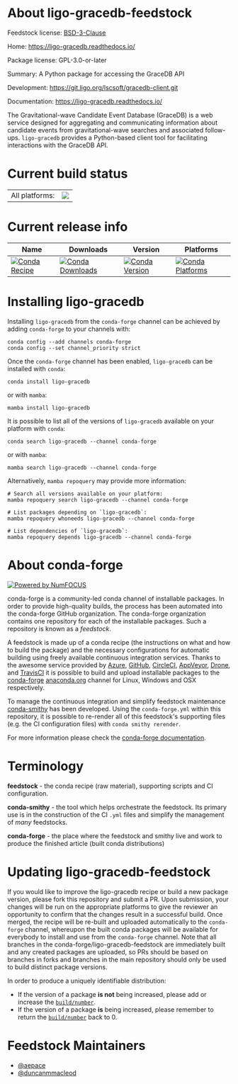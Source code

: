 About ligo-gracedb-feedstock
============================

Feedstock license: [BSD-3-Clause](https://github.com/conda-forge/ligo-gracedb-feedstock/blob/main/LICENSE.txt)

Home: https://ligo-gracedb.readthedocs.io/

Package license: GPL-3.0-or-later

Summary: A Python package for accessing the GraceDB API

Development: https://git.ligo.org/lscsoft/gracedb-client.git

Documentation: https://ligo-gracedb.readthedocs.io/

The Gravitational-wave Candidate Event Database (GraceDB) is a
web service designed for aggregating and communicating information
about candidate events from gravitational-wave searches and
associated follow-ups.  `ligo-gracedb` provides a Python-based
client tool for facilitating interactions with the GraceDB API.


Current build status
====================


<table><tr><td>All platforms:</td>
    <td>
      <a href="https://dev.azure.com/conda-forge/feedstock-builds/_build/latest?definitionId=6062&branchName=main">
        <img src="https://dev.azure.com/conda-forge/feedstock-builds/_apis/build/status/ligo-gracedb-feedstock?branchName=main">
      </a>
    </td>
  </tr>
</table>

Current release info
====================

| Name | Downloads | Version | Platforms |
| --- | --- | --- | --- |
| [![Conda Recipe](https://img.shields.io/badge/recipe-ligo--gracedb-green.svg)](https://anaconda.org/conda-forge/ligo-gracedb) | [![Conda Downloads](https://img.shields.io/conda/dn/conda-forge/ligo-gracedb.svg)](https://anaconda.org/conda-forge/ligo-gracedb) | [![Conda Version](https://img.shields.io/conda/vn/conda-forge/ligo-gracedb.svg)](https://anaconda.org/conda-forge/ligo-gracedb) | [![Conda Platforms](https://img.shields.io/conda/pn/conda-forge/ligo-gracedb.svg)](https://anaconda.org/conda-forge/ligo-gracedb) |

Installing ligo-gracedb
=======================

Installing `ligo-gracedb` from the `conda-forge` channel can be achieved by adding `conda-forge` to your channels with:

```
conda config --add channels conda-forge
conda config --set channel_priority strict
```

Once the `conda-forge` channel has been enabled, `ligo-gracedb` can be installed with `conda`:

```
conda install ligo-gracedb
```

or with `mamba`:

```
mamba install ligo-gracedb
```

It is possible to list all of the versions of `ligo-gracedb` available on your platform with `conda`:

```
conda search ligo-gracedb --channel conda-forge
```

or with `mamba`:

```
mamba search ligo-gracedb --channel conda-forge
```

Alternatively, `mamba repoquery` may provide more information:

```
# Search all versions available on your platform:
mamba repoquery search ligo-gracedb --channel conda-forge

# List packages depending on `ligo-gracedb`:
mamba repoquery whoneeds ligo-gracedb --channel conda-forge

# List dependencies of `ligo-gracedb`:
mamba repoquery depends ligo-gracedb --channel conda-forge
```


About conda-forge
=================

[![Powered by
NumFOCUS](https://img.shields.io/badge/powered%20by-NumFOCUS-orange.svg?style=flat&colorA=E1523D&colorB=007D8A)](https://numfocus.org)

conda-forge is a community-led conda channel of installable packages.
In order to provide high-quality builds, the process has been automated into the
conda-forge GitHub organization. The conda-forge organization contains one repository
for each of the installable packages. Such a repository is known as a *feedstock*.

A feedstock is made up of a conda recipe (the instructions on what and how to build
the package) and the necessary configurations for automatic building using freely
available continuous integration services. Thanks to the awesome service provided by
[Azure](https://azure.microsoft.com/en-us/services/devops/), [GitHub](https://github.com/),
[CircleCI](https://circleci.com/), [AppVeyor](https://www.appveyor.com/),
[Drone](https://cloud.drone.io/welcome), and [TravisCI](https://travis-ci.com/)
it is possible to build and upload installable packages to the
[conda-forge](https://anaconda.org/conda-forge) [anaconda.org](https://anaconda.org/)
channel for Linux, Windows and OSX respectively.

To manage the continuous integration and simplify feedstock maintenance
[conda-smithy](https://github.com/conda-forge/conda-smithy) has been developed.
Using the ``conda-forge.yml`` within this repository, it is possible to re-render all of
this feedstock's supporting files (e.g. the CI configuration files) with ``conda smithy rerender``.

For more information please check the [conda-forge documentation](https://conda-forge.org/docs/).

Terminology
===========

**feedstock** - the conda recipe (raw material), supporting scripts and CI configuration.

**conda-smithy** - the tool which helps orchestrate the feedstock.
                   Its primary use is in the construction of the CI ``.yml`` files
                   and simplify the management of *many* feedstocks.

**conda-forge** - the place where the feedstock and smithy live and work to
                  produce the finished article (built conda distributions)


Updating ligo-gracedb-feedstock
===============================

If you would like to improve the ligo-gracedb recipe or build a new
package version, please fork this repository and submit a PR. Upon submission,
your changes will be run on the appropriate platforms to give the reviewer an
opportunity to confirm that the changes result in a successful build. Once
merged, the recipe will be re-built and uploaded automatically to the
`conda-forge` channel, whereupon the built conda packages will be available for
everybody to install and use from the `conda-forge` channel.
Note that all branches in the conda-forge/ligo-gracedb-feedstock are
immediately built and any created packages are uploaded, so PRs should be based
on branches in forks and branches in the main repository should only be used to
build distinct package versions.

In order to produce a uniquely identifiable distribution:
 * If the version of a package **is not** being increased, please add or increase
   the [``build/number``](https://docs.conda.io/projects/conda-build/en/latest/resources/define-metadata.html#build-number-and-string).
 * If the version of a package **is** being increased, please remember to return
   the [``build/number``](https://docs.conda.io/projects/conda-build/en/latest/resources/define-metadata.html#build-number-and-string)
   back to 0.

Feedstock Maintainers
=====================

* [@aepace](https://github.com/aepace/)
* [@duncanmmacleod](https://github.com/duncanmmacleod/)


